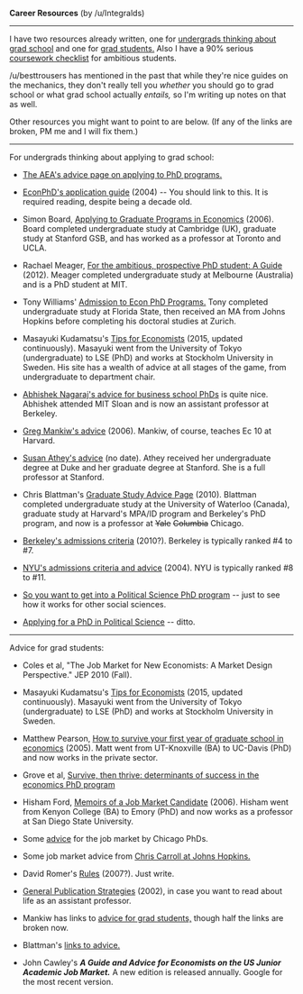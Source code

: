 **Career Resources** (by /u/Integralds)

-----

I have two resources already written, one for [undergrads thinking about grad school](https://www.reddit.com/r/badeconomics/comments/3pqxke/badeconomics_discussion_thread_22_october_2015/cw8ux1o/) and one for [grad students.](https://www.reddit.com/r/badeconomics/comments/3pwb2n/badeconomics_discussion_thread_23_october_2015/cwa2w98/) Also I have a 90% serious [coursework checklist](https://www.reddit.com/r/badeconomics/comments/523edg/the_gold_discussion_sticky_come_ask_questions_and/d7j15ys/) for ambitious students.

/u/besttrousers has mentioned in the past that while they're nice guides on the mechanics, they don't really tell you *whether* you should go to grad school or what grad school actually *entails,* so I'm writing up notes on that as well.

Other resources you might want to point to are below. (If any of the links are broken, PM me and I will fix them.)

----

For undergrads thinking about applying to grad school:

* [The AEA's advice  page on applying to PhD programs.](https://www.aeaweb.org/resources/students/grad-prep)

* [EconPhD's application guide](http://econphd.econwiki.com/guide.htm)  (2004) -- You should link to this. It is required reading, despite being a decade old.

* Simon Board, [Applying to Graduate Programs in Economics](http://www.econ.ucla.edu/sboard/teaching/grad_application.pdf) (2006). Board completed undergraduate study at Cambridge (UK), graduate study at Stanford GSB, and has worked as a professor at Toronto and UCLA.

* Rachael Meager, [For the ambitious, prospective PhD student: A Guide](http://economics.com.au/?p=8458) (2012). Meager completed undergraduate study at Melbourne (Australia) and is a PhD student at MIT.

* Tony Williams' [Admission to Econ PhD Programs.](http://econphd.econwiki.com/downloads/twcomments.pdf) Tony completed undergraduate study at Florida State, then received an MA from Johns Hopkins before completing his doctoral studies at Zurich.

* Masayuki Kudamatsu's [Tips for Economists](https://sites.google.com/site/mkudamatsu/tips4economists) (2015, updated continuously). Masayuki went from the University of Tokyo (undergraduate) to LSE (PhD) and works at Stockholm University in Sweden. His site has a wealth of advice at all stages of the game, from undergraduate to department chair.

* [Abhishek Nagaraj's advice for business school PhDs](http://web.mit.edu/nagaraj/files/phdguide.pdf) is quite nice. Abhishek attended MIT Sloan and is now an assistant professor at Berkeley.

* [Greg Mankiw's advice](http://gregmankiw.blogspot.com/2006/05/advice-for-aspiring-economists.html) (2006). Mankiw, of course, teaches Ec 10 at Harvard.

* [Susan Athey's advice](https://people.stanford.edu/athey/professional-advice) (no date). Athey received her undergraduate degree at Duke and her graduate degree at Stanford. She is a full professor at Stanford.

* Chris Blattman's [Graduate Study Advice Page](http://chrisblattman.com/about/contact/gradschool/) (2010). Blattman completed undergraduate study at the University of Waterloo (Canada), graduate study at Harvard's MPA/ID program and Berkeley's PhD program, and now is a professor at ~~Yale~~ ~~Columbia~~ Chicago.

* [Berkeley's admissions criteria](https://www.econ.berkeley.edu/grad/admissions/profile) (2010?). Berkeley is typically ranked #4 to #7.

* [NYU's admissions criteria and advice](http://econ.as.nyu.edu/object/econ.faq.doc) (2004). NYU is typically ranked  #8 to #11.

* [So you want to get into a Political Science PhD program](http://foreignpolicy.com/2012/03/18/so-you-want-to-get-into-a-political-science-ph-d-program-episode-i/) -- just to see how it works for other social sciences.

* [Applying for a PhD in Political Science](http://duckofminerva.com/2012/08/applying-for-phd-in-political-science.html) -- ditto.

---

Advice for grad students:

* Coles et al, "The Job Market for New Economists: A Market Design Perspective." JEP 2010 (Fall).

* Masayuki Kudamatsu's [Tips for Economists](https://sites.google.com/site/mkudamatsu/tips4economists) (2015, updated continuously). Masayuki went from the University of Tokyo (undergraduate) to LSE (PhD) and works at Stockholm University in Sweden.

* Matthew Pearson, [How to survive your first year of graduate school in economics](http://law.vanderbilt.edu/phd/How_to_Survive_1st_Year.pdf) (2005). Matt went from UT-Knoxville (BA) to UC-Davis (PhD) and now works in the private sector.

* Grove et al, [Survive, then thrive: determinants of success in the economics PhD program](http://onlinelibrary.wiley.com/doi/10.1111/j.1465-7295.2007.00041.x/abstract)

* Hisham Ford, [Memoirs of a Job Market Candidate](http://foad.sdsu.edu/~hfoad/memoirs.pdf) (2006). Hisham went from Kenyon College (BA) to Emory (PhD) and now works as a professor at San Diego State University.

* Some [advice](http://web.stanford.edu/~niederle/Advice_Chicago.pdf) for the job market by Chicago PhDs.

* Some job market advice from [Chris Carroll at Johns Hopkins.](http://www.econ2.jhu.edu/people/ccarroll/jobmarket/Resources/)

* David Romer's [Rules](http://www.bus.lsu.edu/hill/writing/romer.pdf) (2007?). Just write.

* [General Publication Strategies](http://www.roie.org/howg.htm) (2002), in case you want to read about life as an assistant professor.

* Mankiw has links to [advice for grad students,](http://gregmankiw.blogspot.com/2006/05/advice-for-grad-students.html) though half the links are broken now.

* Blattman's [links to advice.](http://chrisblattman.com/2008/11/09/academic-job-market-advice/)

* John Cawley's ***A Guide and Advice for Economists on the US Junior Academic Job Market.*** A new edition is released annually. Google for the most recent version.